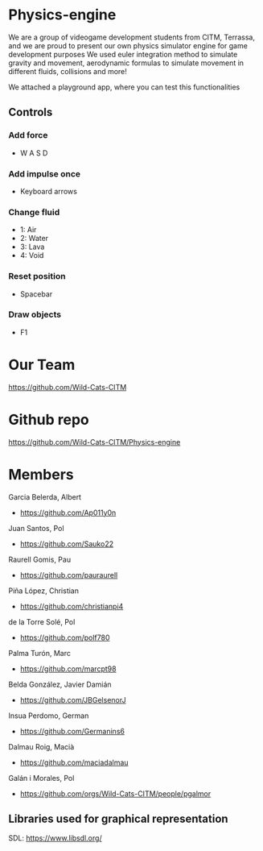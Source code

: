 # Physics-engine
We are a group of videogame development students from CITM, Terrassa, and we are proud to present our own physics simulator engine for game development purposes
We used euler integration method to simulate gravity and movement, aerodynamic formulas to simulate movement in different fluids, collisions and more!

We attached a playground app, where you can test this functionalities
## Controls
### Add force
* W A S D
### Add impulse once
* Keyboard arrows
### Change fluid
* 1: Air
* 2: Water
* 3: Lava
* 4: Void
### Reset position
* Spacebar
### Draw objects
* F1

# Our Team
https://github.com/Wild-Cats-CITM
# Github repo
https://github.com/Wild-Cats-CITM/Physics-engine
# Members
Garcia Belerda, Albert
* https://github.com/Ap011y0n

Juan Santos, Pol 
* https://github.com/Sauko22

Raurell Gomis, Pau
* https://github.com/pauraurell

Piña López, Christian
* https://github.com/christianpi4

de la Torre Solé, Pol
* https://github.com/polf780

Palma Turón, Marc
* https://github.com/marcpt98

Belda González, Javier Damián
* https://github.com/JBGelsenorJ

Insua Perdomo, German
* https://github.com/Germanins6

Dalmau Roig, Macià
* https://github.com/maciadalmau

Galán i Morales, Pol
* https://github.com/orgs/Wild-Cats-CITM/people/pgalmor

## Libraries used for graphical representation
SDL: https://www.libsdl.org/
